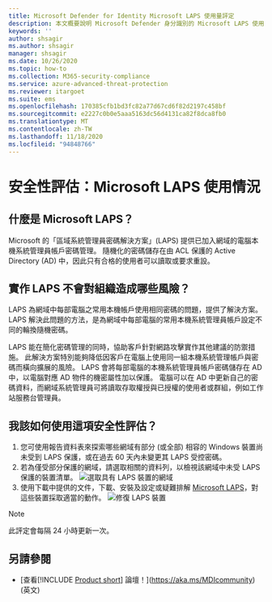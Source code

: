 ```yaml
---
title: Microsoft Defender for Identity Microsoft LAPS 使用量評定
description: 本文概要說明 Microsoft Defender 身分識別的 Microsoft LAPS 使用身分識別安全性狀態評估報告。
keywords: ''
author: shsagir
ms.author: shsagir
manager: shsagir
ms.date: 10/26/2020
ms.topic: how-to
ms.collection: M365-security-compliance
ms.service: azure-advanced-threat-protection
ms.reviewer: itargoet
ms.suite: ems
ms.openlocfilehash: 170385cfb1bd3fc82a77d67cd6f82d2197c458bf
ms.sourcegitcommit: e2227c0b0e5aaa5163dc56d4131ca82f8dca8fb0
ms.translationtype: MT
ms.contentlocale: zh-TW
ms.lasthandoff: 11/18/2020
ms.locfileid: "94848766"
---
```

# <a name="security-assessment-microsoft-laps-usage"></a>安全性評估：Microsoft LAPS 使用情況

## <a name="what-is-microsoft-laps"></a>什麼是 Microsoft LAPS？

Microsoft 的「區域系統管理員密碼解決方案」(LAPS) 提供已加入網域的電腦本機系統管理員帳戶密碼管理。 隨機化的密碼儲存在由 ACL 保護的 Active Directory (AD) 中，因此只有合格的使用者可以讀取或要求重設。

## <a name="what-risk-does-not-implementing-laps-pose-to-an-organization"></a>實作 LAPS 不會對組織造成哪些風險？

LAPS 為網域中每部電腦之常用本機帳戶使用相同密碼的問題，提供了解決方案。 LAPS 解決此問題的方法，是為網域中每部電腦的常用本機系統管理員帳戶設定不同的輪換隨機密碼。

LAPS 能在簡化密碼管理的同時，協助客戶針對網路攻擊實作其他建議的防禦措施。 此解決方案特別能夠降低因客戶在電腦上使用同一組本機系統管理帳戶與密碼而橫向擴展的風險。 LAPS 會將每部電腦的本機系統管理員帳戶密碼儲存在 AD 中，以電腦對應 AD 物件的機密屬性加以保護。 電腦可以在 AD 中更新自己的密碼資料，而網域系統管理員可將讀取存取權授與已授權的使用者或群組，例如工作站服務台管理員。

## <a name="how-do-i-use-this-security-assessment"></a>我該如何使用這項安全性評估？

1. 您可使用報告資料表來探索哪些網域有部分 (或全部) 相容的 Windows 裝置尚未受到 LAPS 保護，或在過去 60 天內未變更其 LAPS 受控密碼。
1. 若為僅受部分保護的網域，請選取相關的資料列，以檢視該網域中未受 LAPS 保護的裝置清單。
    ![選取具有 LAPS 裝置的網域](media/cas-isp-laps-1.png)
1. 使用下載中提供的文件，下載、安裝及設定或疑難排解 [Microsoft LAPS](https://go.microsoft.com/fwlink/?linkid=2104282)，對這些裝置採取適當的動作。
    ![修復 LAPS 裝置](media/cas-isp-laps-2.png)

> [!NOTE]
> 此評定會每隔 24 小時更新一次。

## <a name="see-also"></a>另請參閱

- [查看[!INCLUDE [Product short](includes/product-short.md)] 論壇！](https://aka.ms/MDIcommunity)\(英文\)
